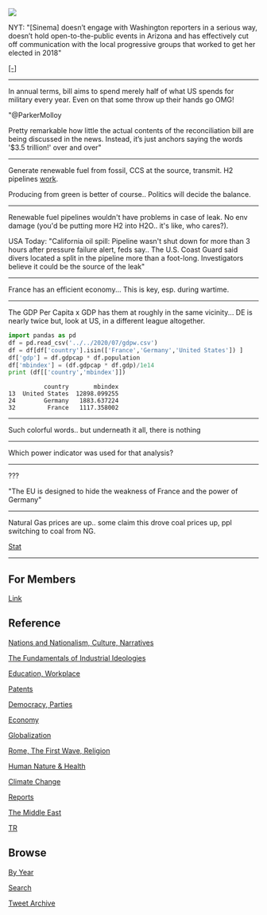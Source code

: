 <img src="https://drive.google.com/uc?export=view&id=1B2wf9R7AMH1d7Vw6e2mucLbIQ5NSjir7"/>

NYT: "[Sinema] doesn’t engage with Washington reporters in a serious
way, doesn’t hold open-to-the-public events in Arizona and has
effectively cut off communication with the local progressive groups
that worked to get her elected in 2018"

[[-]](https://www.nytimes.com/2021/10/05/us/politics/kyrsten-sinema-arizona-democrat.html)

---

In annual terms, bill aims to spend merely half of what US spends for
military every year. Even on that some throw up their hands go OMG!

"@ParkerMolloy

Pretty remarkable how little the actual contents of the reconciliation
bill are being discussed in the news. Instead, it’s just anchors
saying the words '$3.5 trillion!' over and over"

---

Generate renewable fuel from fossil, CCS at the source, transmit.
H2 pipelines [work](https://pbs.twimg.com/media/EvdKNhvXAAE9Rr2?format=png&name=small).

Producing from green is better of course.. Politics will decide the balance. 

---

Renewable fuel pipelines wouldn't have problems in case of leak. No
env damage (you'd be putting more H2 into H2O.. it's like, who
cares?).

USA Today: "California oil spill: Pipeline wasn't shut down for more
than 3 hours after pressure failure alert, feds say..  The U.S. Coast
Guard said divers located a split in the pipeline more than a
foot-long. Investigators believe it could be the source of the leak"

---

France has an efficient economy... This is key, esp. during wartime.

---

The GDP Per Capita x GDP has them at roughly in the same
vicinity... DE is nearly twice but, look at US, in a different league
altogether.

```python
import pandas as pd
df = pd.read_csv('../../2020/07/gdpw.csv')
df = df[df['country'].isin(['France','Germany','United States']) ]
df['gdp'] = df.gdpcap * df.population
df['mbindex'] = (df.gdpcap * df.gdp)/1e14
print (df[['country','mbindex']])
```

```text
          country       mbindex
13  United States  12898.099255
24        Germany   1883.637224
32         France   1117.358002
```

---

Such colorful words.. but underneath it all, there is nothing

---

Which power indicator was used for that analysis?

---

???

"The EU is designed to hide the weakness of France and the power of Germany"

---

Natural Gas prices are up.. some claim this drove coal prices up,
ppl switching to coal from NG.

[Stat](2019/05/stats.md#natgas)

---

## For Members

[Link](https://thirdwave-members.herokuapp.com)

## Reference

[Nations and Nationalism, Culture, Narratives](/2013/02/nations-and-nationalism.md)

[The Fundamentals of Industrial Ideologies](/2011/04/fundamentals-of-industrial-ideologies.md)

[Education, Workplace](2017/09/education-workplace.md)

[Patents](/2018/09/patents.md)

[Democracy, Parties](/2016/11/democracy.md)

[Economy](/2018/05/economy.md)

[Globalization](/2018/09/globalization.md)

[Rome, The First Wave, Religion](/2017/12/rome.md)

[Human Nature & Health](/2020/07/human-nature.md)

[Climate Change](/2018/12/climate.md)

[Reports](/2019/05/reports.md)

[The Middle East](/2019/07/middleeast.md)

[TR](../tr)

## Browse

[By Year](years.md)

[Search](search.html)

[Tweet Archive](/tweets/README.md)


